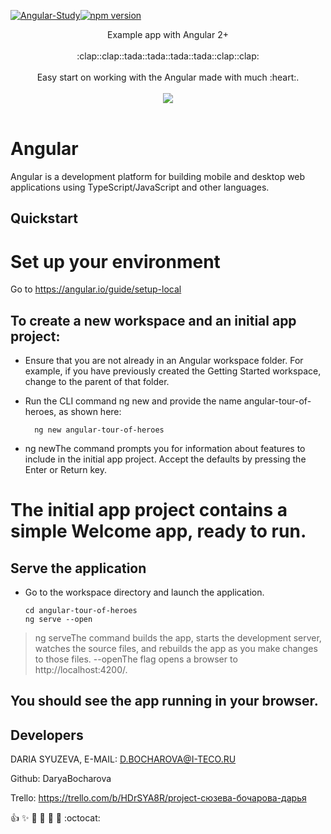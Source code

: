 [![Angular-Study](https://img.shields.io/badge/Angular-Study-Pink)](https://github.com/DaryaBocharova/angularStudy)[![npm version](https://badge.fury.io/js/%40angular%2Fcore.svg)](https://www.npmjs.com)

 <p align="center">
    Example app with Angular 2+
    <br>
    <br>
    :clap::clap::tada::tada::tada::tada::clap::clap:
    <br>
    <br>
   Easy start on working with the Angular made with much :heart:.
    <br>
    <br>
    <img src="https://media.giphy.com/media/l1J9uqrrdc8B3aa6A/giphy.gif"/>
    <br>
    <br>
  </p>
</p>

# Angular

Angular is a development platform for building mobile and desktop web applications using TypeScript/JavaScript and other languages.

## Quickstart

# Set up your environment
Go to https://angular.io/guide/setup-local

To create a new workspace and an initial app project:
-----------
* Ensure that you are not already in an Angular workspace folder. For example, if you have previously created the Getting Started workspace, change to the parent of that folder.

* Run the CLI command ng new and provide the name angular-tour-of-heroes, as shown here:

        ng new angular-tour-of-heroes
        
* ng newThe command prompts you for information about features to include in the initial app project. Accept the defaults by pressing the Enter or Return key.

# The initial app project contains a simple Welcome app, ready to run.

Serve the application
-----------
* Go to the workspace directory and launch the application.

      cd angular-tour-of-heroes
      ng serve --open
        
> ng serveThe command builds the app, starts the development server, watches the source files, and rebuilds the app as you make changes to those files.
> --openThe flag opens a browser to http://localhost:4200/.

You should see the app running in your browser.
-----------

## Developers

DARIA SYUZEVA, E-MAIL: D.BOCHAROVA@I-TECO.RU

Github: DaryaBocharova

Trello: https://trello.com/b/HDrSYA8R/project-сюзева-бочарова-дарья

:+1: :sparkles: :camel: :tada: :rocket: :metal: :octocat: 
```
